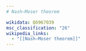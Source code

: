 ```yaml
---
# Nash–Moser theorem

wikidata: Q6967039
msc_classification: "26"
wikipedia_links:
  - "[[Nash–Moser theorem]]"
---
```

